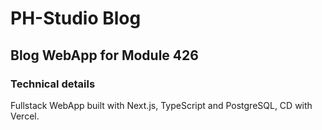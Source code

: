 # PH-Studio Blog

## Blog WebApp for Module 426

### Technical details

Fullstack WebApp built with Next.js, TypeScript and PostgreSQL, CD with Vercel.
